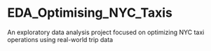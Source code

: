 # EDA_Optimising_NYC_Taxis
An exploratory data analysis project focused on optimizing NYC taxi operations using real-world trip data
